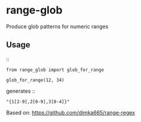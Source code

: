 # range-glob
Produce glob patterns for numeric ranges

Usage
-----
::

    from range_glob import glob_for_range

    glob_for_range(12, 34)

generates
::

    "{1[2-9],2[0-9],3[0-4]}"


Based on: https://github.com/dimka665/range-regex
